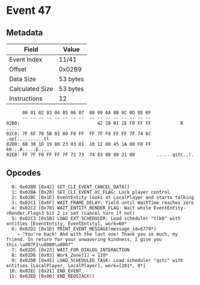 # Event 47

## Metadata

| Field           | Value    |
|-----------------|----------|
| Event Index     | 11/41    |
| Offset          | 0x02B9   |
| Data Size       | 53 bytes |
| Calculated Size | 53 bytes |
| Instructions    | 12       |

```
      00 01 02 03 04 05 06 07  08 09 0A 0B 0C 0D 0E 0F
      -- -- -- -- -- -- -- --  -- -- -- -- -- -- -- --
02B0:                             42 20 01 1E F0 FF FF           B .....
02C0: 7F 6F 70 5B 01 80 F8 FF  FF 7F F8 FF FF 7F 74 6C  .op[..........tl
02D0: 6B 30 1D 19 80 23 03 01  10 12 80 45 1A 80 F0 FF  k0...#.....E....
02E0: FF 7F F0 FF FF 7F 71 73  74 63 08 80 21 00        ......qstc..!.  
```

## Opcodes

```
  0: 0x02B9 [0x42] SET_CLI_EVENT_CANCEL_DATA()
  1: 0x02BA [0x20] SET_CLI_EVENT_UC_FLAG: Lock player control
  2: 0x02BC [0x1E] EventEntity looks at LocalPlayer and starts talking
  3: 0x02C1 [0x6F] WAIT_FRAME_DELAY: Yield until WaitTime reaches zero
  4: 0x02C2 [0x70] WAIT_ENTITY_RENDER_FLAG: Wait while EventEntity->Render.Flags3 bit 2 is set (cancel turn if not)
  5: 0x02C3 [0x5B] LOAD_EXT_SCHEDULER: Load scheduler "tlk0" with entities [EventEntity, EventEntity], work=60*
  6: 0x02D2 [0x1D] PRINT_EVENT_MESSAGE(message_id=6779*)
    → "You're back! And with the last one! Thank you so much, my friend. In return for your unwavering kindness, I give you this.\u007F1\u0000\u0007"
  7: 0x02D5 [0x23] WAIT_FOR_DIALOG_INTERACTION
  8: 0x02D6 [0x03] Work_Zone[1] = 110*
  9: 0x02DB [0x45] LOAD_SCHEDULED_TASK: Load scheduler "qstc" with entities [LocalPlayer, LocalPlayer], work=[201*, 0*]
 10: 0x02EC [0x21] END_EVENT
 11: 0x02ED [0x00] END_REQSTACK()
```
